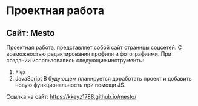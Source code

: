 # Проектная работа
## Сайт: Mesto
Проектная работа, представляет собой сайт страницы соцсетей. С возможностью редактирования профиля и фотографиями.
При создании использовались следующие инструменты:
1. Flex
2. JavaScript
В будующем планируется доработать проект и добавить новую функциональность при помощи JS.

Ссылка на сайт:  https://kkeyz1788.github.io/mesto/
